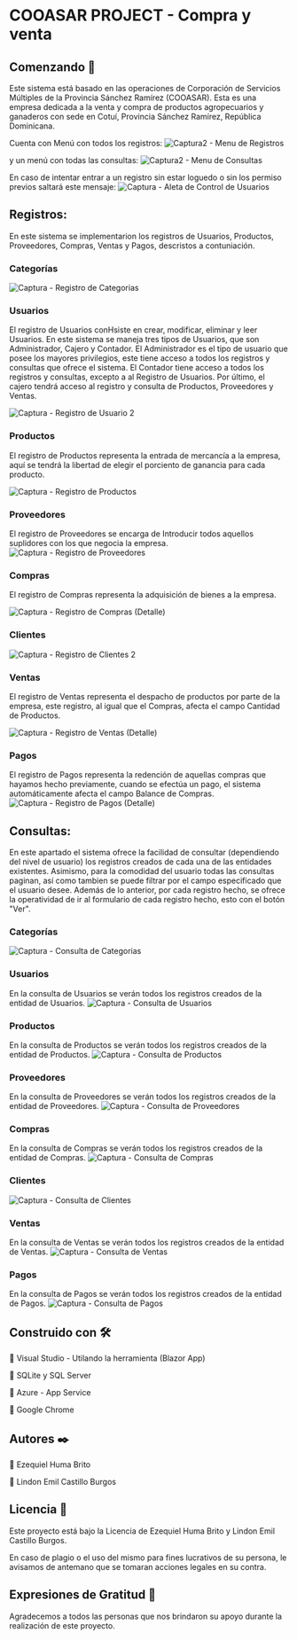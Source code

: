 # COOASAR PROJECT - Compra y venta

## Comenzando 🚀
Este sistema está basado en las operaciones de Corporación de Servicios Múltiples de la Provincia Sánchez Ramírez (COOASAR). Esta es una empresa dedicada a la venta y compra de productos agropecuarios y ganaderos con sede en Cotuí, Provincia Sánchez Ramírez, República Dominicana.  

Cuenta con Menú con todos los registros:
![Captura2 - Menu de Registros](https://user-images.githubusercontent.com/50345256/78177768-a131cd00-742c-11ea-8717-378dd3b53d2e.PNG)


y un menú con todas las consultas:
![Captura2 - Menu de Consultas](https://user-images.githubusercontent.com/50345256/78177764-a000a000-742c-11ea-8f93-9fef354da4d9.PNG)


En caso de intentar entrar a un registro sin estar loguedo o sin los permiso previos saltará este mensaje:
![Captura - Aleta de Control de Usuarios](https://user-images.githubusercontent.com/50345256/77560520-f8b3c400-6e93-11ea-8571-42bb59b50721.PNG)


## Registros:
En este sistema se implementarion los registros de Usuarios, Productos, Proveedores, Compras, Ventas y Pagos, descristos a contuniación.

### Categorías
![Captura - Registro de Categorias](https://user-images.githubusercontent.com/50345256/78521107-cb6dec80-7796-11ea-9cc4-3473505f0ed2.PNG)

### Usuarios
El registro de Usuarios conHsiste en crear, modificar, eliminar y leer Usuarios. En este sistema se maneja tres tipos de Usuarios, que son Administrador, Cajero y Contador. El Administrador es el tipo de usuario que posee los mayores privilegios, este tiene acceso a todos los registros y consultas que ofrece el sistema. El Contador tiene acceso a todos los registros y consultas, excepto a al Registro de Usuarios. Por último, el cajero tendrá acceso al registro y consulta de Productos, Proveedores y Ventas.

![Captura - Registro de Usuario 2](https://user-images.githubusercontent.com/50345256/78520908-218e6000-7796-11ea-9a7e-a6b75f40a9ff.PNG)

### Productos
El registro de Productos representa la entrada de mercancía a la empresa, aquí se tendrá la libertad de elegir el porciento de ganancia para cada producto.

![Captura - Registro de Productos](https://user-images.githubusercontent.com/50345256/78520902-205d3300-7796-11ea-9721-1fb38617e367.PNG)

### Proveedores
El registro de Proveedores se encarga de Introducir todos aquellos suplidores con los que negocia la empresa.
![Captura - Registro de Proveedores](https://user-images.githubusercontent.com/50345256/78520905-20f5c980-7796-11ea-8a52-d2c5aebb70f2.PNG)
 
### Compras
El registro de Compras representa la adquisición de bienes a la empresa.

![Captura - Registro de Compras (Detalle)](https://user-images.githubusercontent.com/50345256/78575762-c8581800-77f9-11ea-9284-edef7b4175c5.PNG)


### Clientes
![Captura - Registro de Clientes 2](https://user-images.githubusercontent.com/50345256/78521346-87c7b280-7797-11ea-9342-b75575b2db88.PNG)

### Ventas
El registro de Ventas representa el despacho de productos por parte de la empresa, este registro, al igual que el Compras, afecta el campo Cantidad de Productos. 

![Captura - Registro de Ventas (Detalle)](https://user-images.githubusercontent.com/50345256/78520910-2226f680-7796-11ea-8953-fb81be812303.PNG)


### Pagos
El registro de Pagos representa la redención de aquellas compras que hayamos hecho previamente, cuando se efectúa un pago, el sistema automáticamente afecta el campo Balance de Compras. 
![Captura - Registro de Pagos (Detalle)](https://user-images.githubusercontent.com/50345256/78520901-205d3300-7796-11ea-9114-a2e0a2f66655.PNG)

## Consultas:
En este apartado el sistema ofrece la facilidad de consultar (dependiendo del nivel de usuario) los registros creados de cada una de las entidades existentes. Asimismo, para la comodidad del usuario todas las consultas paginan, así como tambien se puede filtrar por el campo especificado que el usuario desee. Además de lo anterior, por cada registro hecho, se ofrece la operatividad de ir al formulario de cada registro hecho, esto con el botón "Ver".

### Categorías
![Captura - Consulta de Categorias](https://user-images.githubusercontent.com/50345256/78520911-22bf8d00-7796-11ea-829a-9ec9f7bc5363.PNG)

### Usuarios
En la consulta de Usuarios se verán todos los registros creados de la entidad de Usuarios. 
![Captura - Consulta de Usuarios](https://user-images.githubusercontent.com/50345256/78521259-4d5e1580-7797-11ea-9060-cfaa3e6a24ec.PNG)

### Productos
En la consulta de Productos se verán todos los registros creados de la entidad de Productos. 
![Captura - Consulta de Productos](https://user-images.githubusercontent.com/50345256/78521255-4b945200-7797-11ea-847b-97a54e2e675c.PNG)

### Proveedores
En la consulta de Proveedores se verán todos los registros creados de la entidad de Proveedores. 
![Captura - Consulta de Proveedores](https://user-images.githubusercontent.com/50345256/78521256-4c2ce880-7797-11ea-87c4-f81e843dae5e.PNG)

### Compras
En la consulta de Compras se verán todos los registros creados de la entidad de Compras. 
![Captura - Consulta de Compras](https://user-images.githubusercontent.com/50345256/78574161-9ba30100-77f7-11ea-9f35-01fb91684b79.PNG)

### Clientes
![Captura - Consulta de Clientes](https://user-images.githubusercontent.com/50345256/78574449-048a7900-77f8-11ea-841c-bc1f071dddb6.PNG)

### Ventas
En la consulta de Ventas se verán todos los registros creados de la entidad de Ventas. 
![Captura - Consulta de Ventas](https://user-images.githubusercontent.com/50345256/78575436-5a135580-77f9-11ea-8717-656b5daf3d18.PNG)

### Pagos
En la consulta de Pagos se verán todos los registros creados de la entidad de Pagos. 
![Captura - Consulta de Pagos](https://user-images.githubusercontent.com/50345256/78575431-57186500-77f9-11ea-9c15-40279f71a979.PNG)

## Construido con 🛠️
	Visual Studio - Utilando la herramienta (Blazor App)

	SQLite y SQL Server

 Azure - App Service

	Google Chrome

## Autores ✒️
 Ezequiel Huma Brito 

 Lindon Emil Castillo Burgos


## Licencia 📄
Este proyecto está bajo la Licencia de Ezequiel Huma Brito y Lindon Emil Castillo Burgos.

En caso de plagio o el uso del mismo para fines lucrativos de su persona, le avisamos de antemano que se tomaran acciones
legales en su contra.  

## Expresiones de Gratitud 🎁
Agradecemos a todos las personas que nos brindaron su apoyo durante la realización de este proyecto.
